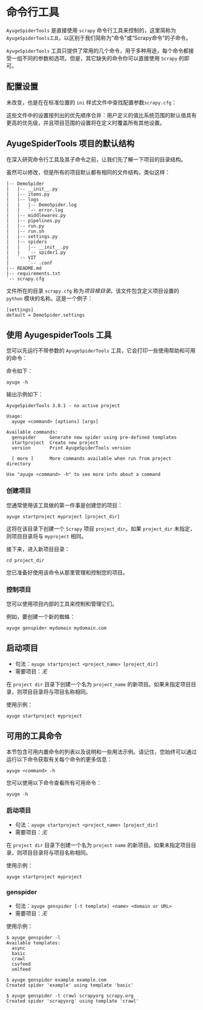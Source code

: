# 命令行工具

`AyugeSpiderTools` 是直接使用 `scrapy` 命令行工具来控制的，这里简称为 `AyugeSpiderTools工具`，以区别于我们简称为“命令”或“Scrapy命令”的子命令。

`AyugeSpiderTools` 工具只提供了常用的几个命令，用于多种用途，每个命令都接受一组不同的参数和选项。但是，其它缺失的命令你可以直接使用 `Scrapy` 的即可。

## 配置设置

未改变，也是在在标准位置的 `ini` 样式文件中查找配置参数`scrapy.cfg`：

这些文件中的设置按列出的优先顺序合并：用户定义的值比系统范围的默认值具有更高的优先级，并且项目范围的设置将在定义时覆盖所有其他设置。

## AyugeSpiderTools 项目的默认结构

在深入研究命令行工具及其子命令之前，让我们先了解一下项目的目录结构。

虽然可以修改，但是所有的项目默认都有相同的文件结构，类似这样：

```shell
|-- DemoSpider
|   |-- __init__.py
|   |-- items.py
|   |-- logs
|   |   |-- DemoSpider.log
|   |   `-- error.log
|   |-- middlewares.py
|   |-- pipelines.py
|   |-- run.py
|   |-- run.sh
|   |-- settings.py
|   |-- spiders
|   |   |-- __init__.py
|   |   `-- spider1.py
|   `-- VIT
|       `-- .conf
|-- README.md
|-- requirements.txt
`-- scrapy.cfg
```

文件所在的目录 `scrapy.cfg` 称为*项目根目录*。该文件包含定义项目设置的 `python` 模块的名称。这是一个例子：

```shell
[settings]
default = DemoSpider.settings
```

## 使用 AyugespiderTools 工具

您可以先运行不带参数的 `AyugeSpiderTools` 工具，它会打印一些使用帮助和可用的命令：

命令如下：

```shell
ayuge -h
```

输出示例如下：

```shell
AyugeSpiderTools 3.0.1 - no active project

Usage:
  ayuge <command> [options] [args]

Available commands:
  genspider     Generate new spider using pre-defined templates
  startproject  Create new project
  version       Print AyugeSpiderTools version

  [ more ]      More commands available when run from project directory

Use "ayuge <command> -h" to see more info about a command
```

### 创建项目

您通常使用该工具做的第一件事是创建您的项目：

```shell
ayuge startproject myproject [project_dir]
```

这将在该目录下创建一个 `Scrapy` 项目 `project_dir`。如果 `project_dir` 未指定，则项目目录将与 `myproject` 相同。

接下来，进入新项目目录：

```shell
cd project_dir
```

您已准备好使用该命令从那里管理和控制您的项目。

### 控制项目

您可以使用项目内部的工具来控制和管理它们。

例如，要创建一个新的蜘蛛：

```shell
ayuge genspider mydomain mydomain.com
```

## 启动项目

- 句法：`ayuge startproject <project_name> [project_dir]`
- 需要项目：*无*

在 `project dir` 目录下创建一个名为 `project_name` 的新项目。如果未指定项目目录，则项目目录将与项目名称相同。

使用示例：

```shell
ayuge startproject myproject
```

## 可用的工具命令

本节包含可用内置命令的列表以及说明和一些用法示例。请记住，您始终可以通过运行以下命令获取有关每个命令的更多信息：

```shell
ayuge <command> -h
```

您可以使用以下命令查看所有可用命令：

```shell
ayuge -h
```

### 启动项目

- 句法：`ayuge startproject <project_name> [project_dir]`
- 需要项目：*无*

在 `project dir` 目录下创建一个名为 `project name` 的新项目。如果未指定项目目录，则项目目录将与项目名称相同。

使用示例：

```shell
ayuge startproject myproject
```

### genspider

- 句法：`ayuge genspider [-t template] <name> <domain or URL>`
- 需要项目：*无*

使用示例：

```shell
$ ayuge genspider -l
Available templates:
  async
  basic
  crawl
  csvfeed
  xmlfeed

$ ayuge genspider example example.com
Created spider 'example' using template 'basic'

$ ayuge genspider -t crawl scrapyorg scrapy.org
Created spider 'scrapyorg' using template 'crawl'
```
